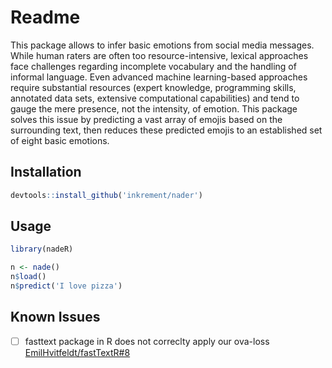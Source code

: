 # Readme

This package allows to infer basic emotions from social media messages. While human raters are often too resource-intensive, lexical approaches face challenges regarding incomplete vocabulary and the handling of informal language. Even advanced machine learning-based approaches require substantial resources (expert knowledge, programming skills, annotated data sets, extensive computational capabilities) and tend to gauge the mere presence, not the intensity, of emotion. This package solves this issue by predicting a vast array of emojis based on the surrounding text, then reduces these predicted emojis to an established set of eight basic emotions.

## Installation

```R
devtools::install_github('inkrement/nader')
```

## Usage

```R
library(nadeR)

n <- nade()
n$load()
n$predict('I love pizza')
```

## Known Issues

 - [ ] fasttext package in R does not correclty apply our ova-loss [EmilHvitfeldt/fastTextR#8](https://github.com/EmilHvitfeldt/fastTextR/issues/8)